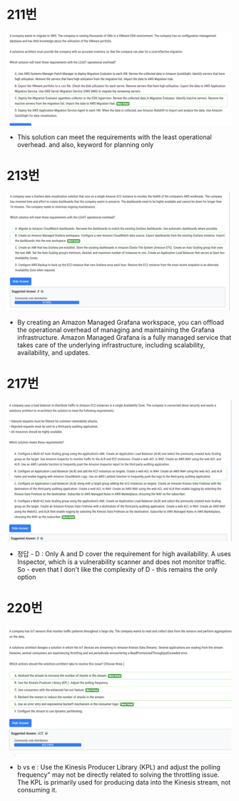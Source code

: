 # 211번

![image-20240113230330922](images/20240113_examtopic_sap_211-220/image-20240113230330922.png)

- This solution can meet the requirements with the least operational overhead. and also, keyword for planning only

# 213번

![image-20240113230911024](images/20240113_examtopic_sap_211-220/image-20240113230911024.png)

- By creating an Amazon Managed Grafana workspace, you can offload the operational overhead of managing and maintaining the Grafana infrastructure. Amazon Managed Grafana is a fully managed service that takes care of the underlying infrastructure, including scalability, availability, and updates.

# 217번

![image-20240113231128477](images/20240113_examtopic_sap_211-220/image-20240113231128477.png)

- 정답 - D : Only A and D cover the requirement for high availability. A uses Inspector, which is a vulnerability scanner and does not monitor traffic. So - even that I don't like the complexity of D - this remains the only option

# 220번

![image-20240113230211665](images/20240113_examtopic_sap_211-220/image-20240113230211665.png)

- b vs e : Use the Kinesis Producer Library (KPL) and adjust the polling frequency" may not be directly related to solving the throttling issue. The KPL is primarily used for producing data into the Kinesis stream, not consuming it.

